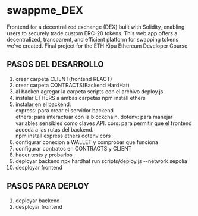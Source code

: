 # swappme_DEX
Frontend for a decentralized exchange (DEX) built with Solidity, enabling users to securely trade custom ERC-20 tokens. This web app offers a decentralized, transparent, and efficient platform for swapping tokens we've created. Final project for the ETH Kipu Ethereum Developer Course.

## PASOS DEL DESARROLLO
1. crear carpeta CLIENT(frontend REACT) 
2. crear carpeta CONTRACTS(Backend HardHat) 
3. al backen agregar la carpeta scripts con el archivo deploy.js
4. instalar ETHERS a ambas carpetas 
    npm install ethers
5. instalar en el backend:  
    express: para crear el servidor backend  
    ethers: para interactuar con la blockchain.
    dotenv: para manejar variables sensibles como claves API.
    cors: para permitir que el frontend acceda a las rutas del backend.      
        npm install express ethers dotenv cors
6. configurar conexion a WALLET y comprobar que funciona
7. configurar contratos en CONTRACTS y CLIENT
8. hacer tests y probarlos
9. deployar backend
    npx hardhat run scripts/deploy.js --network sepolia
10. desployar frontend

## PASOS PARA DEPLOY
1. deployar backend
2. desployar frontend


 